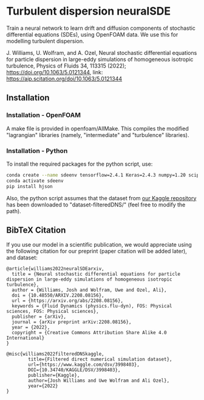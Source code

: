 # Turbulent dispersion neuralSDE

Train a neural network to learn drift and diffusion components of stochastic differential equations (SDEs), using OpenFOAM data. We use this for modelling turbulent dispersion.

J. Williams, U. Wolfram, and A. Ozel, Neural stochastic differential equations for particle dispersion in large-eddy simulations of homogeneous isotropic turbulence, Physics of Fluids 34, 113315 (2022); https://doi.org/10.1063/5.0121344, link: https://aip.scitation.org/doi/10.1063/5.0121344
  
## Installation
### Installation - OpenFOAM
A make file is provided in openfoam/AllMake. This compiles the modified "lagrangian" libraries (namely, "intermediate" and "turbulence" libraries).


### Installation - Python
To install the required packages for the python script, use:
```bash
conda create --name sdeenv tensorflow=2.4.1 Keras=2.4.3 numpy=1.20 scipy=1.6.0 setuptools=51.0 joblib=1.0.1 python=3.8 
conda activate sdeenv
pip install hjson
```
Also, the python script assumes that the dataset from [our Kaggle repository](https://www.kaggle.com/datasets/jvwilliams23/filtered-direct-numerical-simulation-dataset) has been downloaded to "dataset-filteredDNS/" (feel free to modify the path).

## BibTeX Citation

If you use our model in a scientific publication, we would appreciate using the following citation for our preprint (paper citation will be added later), and dataset:

```
@article{williams2022neuralSDEarxiv,
  title = {Neural stochastic differential equations for particle dispersion in large-eddy simulations of homogeneous isotropic turbulence},
  author = {Williams, Josh and Wolfram, Uwe and Ozel, Ali},
  doi = {10.48550/ARXIV.2208.08156},
  url = {https://arxiv.org/abs/2208.08156},
  keywords = {Fluid Dynamics (physics.flu-dyn), FOS: Physical sciences, FOS: Physical sciences},
  publisher = {arXiv},
  journal = {arXiv preprint arXiv:2208.08156},
  year = {2022},
  copyright = {Creative Commons Attribution Share Alike 4.0 International}
}

@misc{williams2022filteredDNSkaggle,
        title={Filtered direct numerical simulation dataset},
        url={https://www.kaggle.com/dsv/3998403},
        DOI={10.34740/KAGGLE/DSV/3998403},
        publisher={Kaggle},
        author={Josh Williams and Uwe Wolfram and Ali Ozel},
        year={2022}
}
```


